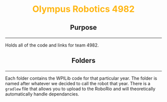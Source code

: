 # <p style="color: #ffb612; font-weight: bold; text-align: center;">Olympus Robotics 4982
## <p style="text-align: center;">Purpose
<hr>
Holds all of the code and links for team 4982.

## <p style="text-align: center;"> Folders
<hr>

 Each folder contains the WPILib code for that particular year. The folder is named after whatever we decided to call the robot that year. There is a `gradlew` file that allows you to upload to the RoboRio and will theoretically automatically handle dependancies.
